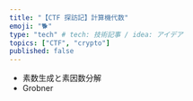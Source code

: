 ```yaml
---
title: "【CTF 探訪記】計算機代数"
emoji: "🐕"
type: "tech" # tech: 技術記事 / idea: アイデア
topics: ["CTF", "crypto"]
published: false
---
```


- 素数生成と素因数分解
- Grobner
